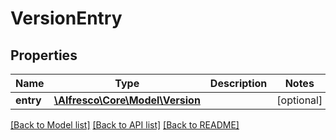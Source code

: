 # VersionEntry

## Properties
Name | Type | Description | Notes
------------ | ------------- | ------------- | -------------
**entry** | [**\Alfresco\Core\Model\Version**](Version.md) |  | [optional] 

[[Back to Model list]](../README.md#documentation-for-models) [[Back to API list]](../README.md#documentation-for-api-endpoints) [[Back to README]](../README.md)


